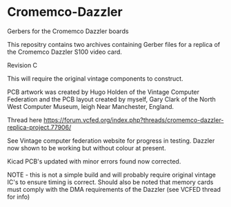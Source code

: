 # Cromemco-Dazzler

Gerbers for the Cromemco Dazzler boards

This repositry contains two archives containing Gerber files for a replica of the Cromemco Dazzler S100 video card. 

Revision C

This will require the original vintage components to construct.

PCB artwork was created by Hugo Holden of the Vintage Computer Federation and the PCB layout created by myself, Gary Clark of the North West Computer Museum, leigh Near Manchester, England.

Thread here https://forum.vcfed.org/index.php?threads/cromemco-dazzler-replica-project.77906/

See Vintage computer federation website for progress in testing. Dazzler now shown to be working but without colour at present.

Kicad PCB's updated with minor errors found now corrected.

NOTE - this is not a simple build and will probably require original vintage IC's to ensure timing is correct. 
Should also be noted that memory cards must comply with the DMA requirements of the Dazzler (see VCFED thread for info) 



